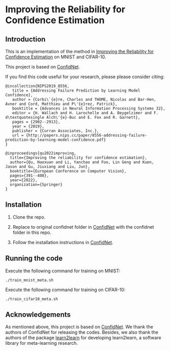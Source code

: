# Improving the Reliability for Confidence Estimation

## Introduction

This is an implementation of the method in <a href="https://arxiv.org/pdf/2210.06776.pdf">Improving the Reliability for Confidence Estimation</a> on MNIST and CIFAR-10.

This project is based on [ConfidNet](https://github.com/valeoai/ConfidNet). 

If you find this code useful for your research, please please consider citing:

```
@incollection{NIPS2019_8556,
   title = {Addressing Failure Prediction by Learning Model Confidence},
   author = {Corbi\`{e}re, Charles and THOME, Nicolas and Bar-Hen, Avner and Cord, Matthieu and P\'{e}rez, Patrick},
   booktitle = {Advances in Neural Information Processing Systems 32},
   editor = {H. Wallach and H. Larochelle and A. Beygelzimer and F. d\textquotesingle Alch\'{e}-Buc and E. Fox and R. Garnett},
   pages = {2902--2913},
   year = {2019},
   publisher = {Curran Associates, Inc.},
   url = {http://papers.nips.cc/paper/8556-addressing-failure-prediction-by-learning-model-confidence.pdf}
}

@inproceedings{qu2022improving,
  title={Improving the reliability for confidence estimation},
  author={Qu, Haoxuan and Li, Yanchao and Foo, Lin Geng and Kuen, Jason and Gu, Jiuxiang and Liu, Jun},
  booktitle={European Conference on Computer Vision},
  pages={391--408},
  year={2022},
  organization={Springer}
}
```

## Installation
1. Clone the repo.

2. Replace to original confidnet folder in [ConfidNet](https://github.com/valeoai/ConfidNet) with the confidnet folder in this repo.

3. Follow the installation instructions in [ConfidNet](https://github.com/valeoai/ConfidNet).



## Running the code

Execute the following command for training on MNIST: 
```
./train_mnist_meta.sh
```


Execute the following command for training on CIFAR-10: 
```
./train_cifar10_meta.sh
```


## Acknowledgements
As mentioned above, this project is based on [ConfidNet](https://github.com/valeoai/ConfidNet). We thank the authors of ConfidNet for releasing the codes. Besides, we also thank the authors of the package [learn2learn](https://github.com/learnables/learn2learn) for developing learn2learn, a software library for meta-learning research.
